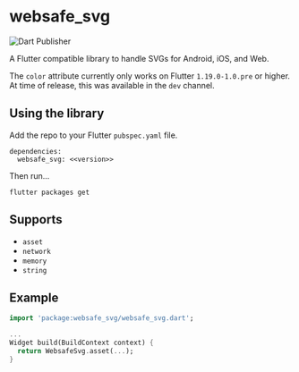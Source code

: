 # websafe_svg

![Dart Publisher](https://github.com/peiffer-innovations/websafe_svg/workflows/Dart%20Publisher/badge.svg)

A Flutter compatible library to handle SVGs for Android, iOS, and Web.

The `color` attribute currently only works on Flutter `1.19.0-1.0.pre` or higher.  At time of release, this was available in the `dev` channel.

## Using the library

Add the repo to your Flutter `pubspec.yaml` file.

```
dependencies:
  websafe_svg: <<version>> 
```

Then run...
```
flutter packages get
```

## Supports

* `asset`
* `network`
* `memory`
* `string`

## Example

```dart
import 'package:websafe_svg/websafe_svg.dart';

...
Widget build(BuildContext context) {
  return WebsafeSvg.asset(...);
}
```